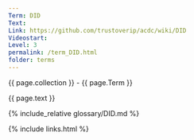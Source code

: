 ```yaml
---
Term: DID
Text: 
Link: https://github.com/trustoverip/acdc/wiki/DID
Videostart: 
Level: 3
permalink: /term_DID.html
folder: terms
---
```


{{ page.collection }} - {{ page.Term }}

   {{ page.text }}

{% include_relative glossary/DID.md %}

 {% include links.html %} 
